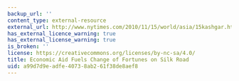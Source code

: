 ```yaml
---
backup_url: ''
content_type: external-resource
external_url: http://www.nytimes.com/2010/11/15/world/asia/15kashgar.html?pagewanted=all&gwh=406C51D334DB89251E1C5BE11998C400
has_external_licence_warning: true
has_external_license_warning: true
is_broken: ''
license: https://creativecommons.org/licenses/by-nc-sa/4.0/
title: Economic Aid Fuels Change of Fortunes on Silk Road
uid: a99d7d9e-adfe-4073-8ab2-61f38de8aef8
---
```

